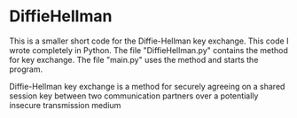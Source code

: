 # DiffieHellman

This is a smaller short code for the Diffie-Hellman key exchange. This code I wrote completely in Python. The file "DiffieHellman.py" contains the method for key exchange. The file "main.py" uses the method and starts the program.

Diffie-Hellman key exchange is a method for securely agreeing on a shared session key between two communication partners over a potentially insecure transmission medium
